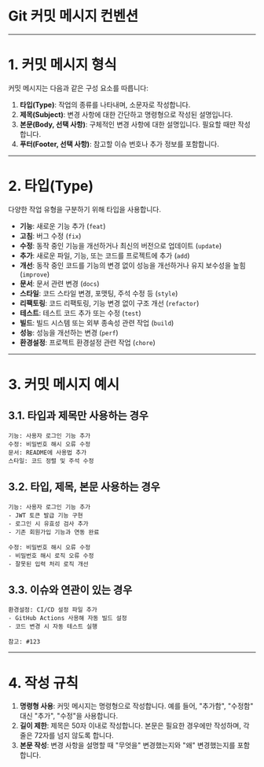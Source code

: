 #  Git 커밋 메시지 컨벤션

---

# 1. 커밋 메시지 형식
커밋 메시지는 다음과 같은 구성 요소를 따릅니다:

1. **타입(Type)**: 작업의 종류를 나타내며, 소문자로 작성합니다.
2. **제목(Subject)**: 변경 사항에 대한 간단하고 명령형으로 작성된 설명입니다.
3. **본문(Body, 선택 사항)**: 구체적인 변경 사항에 대한 설명입니다. 필요할 때만 작성합니다.
4. **푸터(Footer, 선택 사항)**: 참고할 이슈 번호나 추가 정보를 포함합니다.

---

# 2. 타입(Type)
다양한 작업 유형을 구분하기 위해 타입을 사용합니다.

- **기능**: 새로운 기능 추가 (`feat`)
- **고침**: 버그 수정 (`fix`)
- **수정**: 동작 중인 기능을 개선하거나 최신의 버전으로 업데이트 (`update`)
- **추가**: 새로운 파일, 기능, 또는 코드를 프로젝트에 추가 (`add`)
- **개선**: 동작 중인 코드를 기능의 변경 없이 성능을 개선하거나 유지 보수성을 높힘 (`improve`)
- **문서**: 문서 관련 변경 (`docs`)
- **스타일**: 코드 스타일 변경, 포맷팅, 주석 수정 등 (`style`)
- **리팩토링**: 코드 리팩토링, 기능 변경 없이 구조 개선 (`refactor`)
- **테스트**: 테스트 코드 추가 또는 수정 (`test`)
- **빌드**: 빌드 시스템 또는 외부 종속성 관련 작업 (`build`)
- **성능**: 성능을 개선하는 변경 (`perf`)
- **환경설정**: 프로젝트 환경설정 관련 작업 (`chore`)

---

# 3. 커밋 메시지 예시
## 3.1. 타입과 제목만 사용하는 경우
```
기능: 사용자 로그인 기능 추가
수정: 비밀번호 해시 오류 수정
문서: README에 사용법 추가
스타일: 코드 정렬 및 주석 수정
```

## 3.2. 타입, 제목, 본문 사용하는 경우
```
기능: 사용자 로그인 기능 추가
- JWT 토큰 발급 기능 구현
- 로그인 시 유효성 검사 추가
- 기존 회원가입 기능과 연동 완료
```

```
수정: 비밀번호 해시 오류 수정
- 비밀번호 해시 로직 오류 수정
- 잘못된 입력 처리 로직 개선
```

## 3.3. 이슈와 연관이 있는 경우
```
환경설정: CI/CD 설정 파일 추가
- GitHub Actions 사용해 자동 빌드 설정
- 코드 변경 시 자동 테스트 실행

참고: #123
```

---

# 4. 작성 규칙
1. **명령형 사용**: 커밋 메시지는 명령형으로 작성합니다. 예를 들어, "추가함", "수정함" 대신 "추가", "수정"을 사용합니다.
2. **길이 제한**: 제목은 50자 이내로 작성합니다. 본문은 필요한 경우에만 작성하며, 각 줄은 72자를 넘지 않도록 합니다.
3. **본문 작성**: 변경 사항을 설명할 때 "무엇을" 변경했는지와 "왜" 변경했는지를 포함합니다.